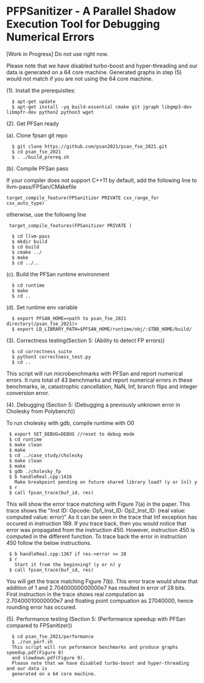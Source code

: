 # PFPSanitizer - A Parallel Shadow Execution Tool for Debugging Numerical Errors 

[Work in Progress] Do not use right now.


 Please note that we have disabled turbo-boost and hyper-threading and our data is 
 generated on a 64 core machine. Generated graphs in step (5) would not match if you
 are not using the 64 core machine. 

(1). Install the prerequisites:
```
  $ apt-get update
  $ apt-get install -yq build-essential cmake git jgraph libgmp3-dev libmpfr-dev python2 python3 wget
```
(2). Get PFSan ready

(a). Clone fpsan git repo
```
  $ git clone https://github.com/psan2021/psan_fse_2021.git
  $ cd psan_fse_2021
  $ . ./build_prereq.sh 
```
(b). Compile PFSan pass

If your compiler does not support C++11 by default, add the following line to llvm-pass/FPSan/CMakefile
```
target_compile_feature(FPSanitizer PRIVATE cxx_range_for cxx_auto_type)
```
otherwise, use the followng line
```
 target_compile_features(FPSanitizer PRIVATE )
```
```
  $ cd llvm-pass
  $ mkdir build
  $ cd build
  $ cmake ../
  $ make
  $ cd ../..
```

(c). Build the PFSan runtime environment
```
  $ cd runtime 
  $ make
  $ cd ..
```

(d). Set runtime env variable
```
  $ export PFSAN_HOME=<path to psan_fse_2021 directory(/psan_fse_2021)>
  $ export LD_LIBRARY_PATH=$PFSAN_HOME/runtime/obj/:$TBB_HOME/build/
```

(3). Correctness testing(Section 5: (Ability to detect FP errors))
```
  $ cd correctness_suite
  $ python3 correctness_test.py
  $ cd ..
```
  This script will run microbenchmarks with PFSan and report numerical errors. 
  It runs total of 43 benchmarks and report numerical errors in these benchmarks, ie, 
  catastrophic cancellation, NaN, Inf, branch flips and integer conversion error.

(4). Debugging (Section 5: (Debugging a previously unknown error in Cholesky from Polybench))

To run cholesky with gdb, compile runtime with O0
```
 $ export SET_DEBUG=DEBUG //reset to debug mode
 $ cd runtime
 $ make clean
 $ make
 $ cd ../case_study/cholesky
 $ make clean
 $ make
 $ gdb ./cholesky_fp
 $ b handleReal.cpp:1416
   Make breakpoint pending on future shared library load? (y or [n]) y
 $ r
 $ call fpsan_trace(buf_id, res)
``` 
 This will show the error trace matching with Figure 7(a) in the paper. 
 This trace shows the "Inst ID: Opcode: Op1_Inst_ID: Op2_Inst_ID: (real value: computed value: error)"
 As it can be seen in the trace that Inf exception has occured in instruction 189.
 If you trace back, then you would notice that error was propagated from the instruction 450.
 However, instruction 450 is computed in the different function. To trace back the error in instruction
 450 follow the below instructions.

```
 $ b handleReal.cpp:1367 if res->error >= 28
 $ r
   Start it from the beginning? (y or n) y
 $ call fpsan_trace(buf_id, res)
```
 You will get the trace matching Figure 7(b).
 This error trace would show that addition of 1 and 2.70400000000000e7 has resulted in error of 28 bits.
 First instruction in the trace shows real computation as 2.70400010000000e7 and floating point compuation 
 as 27040000, hence rounding error has occured.

(5). Performance testing (Section 5: (Performance speedup with PFSan compared to FPSanitizer))
```
  $ cd psan_fse_2021/performance
  $ ./run_perf.sh
  This script will run peformance benchmarks and produce graphs speedup.pdf(Figure 8) 
  and slowdown.pdf(Figure 9). 
  Please note that we have disabled turbo-boost and hyper-threading and our data is 
  generated on a 64 core machine. 
```
